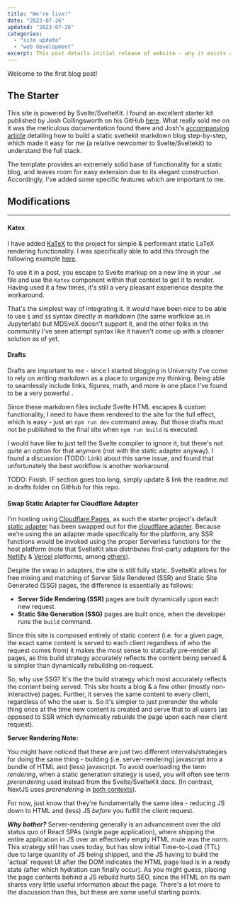 ```yaml
---
title: "We're live!"
date: "2023-07-26"
updated: "2023-07-26"
categories: 
  - "site update"
  - "web development"
excerpt: This post details initial release of website - why it exists and how it's made.
---
```


<script>
	import Callout from '$lib/components/Callout.svelte';
</script>

Welcome to the first blog post!

## The Starter

This site is powered by Svelte/SvelteKit. I found an excellent starter kit published by Josh Collingsworth on his GitHub [here](https://github.com/josh-collinsworth/sveltekit-blog-starter). What really sold me on it was the meticulous documentation found there and Josh's [accompanying article](https://joshcollinsworth.com/blog/build-static-sveltekit-markdown-blog) detailing how to build a static sveltekit markdown blog step-by-step, which made it easy for me (a relative newcomer to Svelte/Sveltekit) to understand the full stack.

The template provides an extremely solid base of functionality for a static blog, and leaves room for easy extension due to its elegant construction. Accordingly, I've added some specific features which are important to me.

## Modifications

-----

#### Katex

I have added [KaTeX](https://katex.org/) to the project for simple & performant static LaTeX rendering functionality. I was specifically able to add this through the following example [here](https://svelte.dev/repl/49ff6c089825418888cf804d9dde77bc?version=4.1.0).

To use it in a post, you escape to Svelte markup on a new line in your `.md` file and use the `Katex` component within that context to get it to render. Having used it a few times, it's still a very pleasant experience despite the workaround.

That's the simplest way of integrating it. It would have been nice to be able to use `$` and `$$` syntax directly in markdown (the same worfklow as in Jupyterlab) but MDSveX doesn't support it, and the other folks in the community I've seen attempt syntax like it haven't come up with a cleaner solution as of yet.

#### Drafts

Drafts are important to me - since I started blogging in University I've come to rely on writing markdown as a place to organize my thinking. Being able to seamlessly include links, figures, math, and more in one place I've found to be a very powerful .

Since these markdown files include Svelte HTML escapes & custom functionality, I need to have them rendered to the site for the full effect, which is easy - just an `npm run dev` command away. But those drafts must not be published to the final site when `npm run build` is executed.

I would have like to just tell the Svelte compiler to ignore it, but there's not quite an option for that anymore (not with the static adapter anyway). I found a discussion (TODO: Link) about this same issue, and found that unfortunately the best workflow is another workaround.

TODO: Finish. IF section goes too long, simply update & link the readme.md in drafts folder on GitHub for this repo.

#### Swap Static Adapter for Cloudflare Adapter

I'm hosting using [Cloudflare Pages](https://developers.cloudflare.com/pages), as such the starter project's default [static adapter](https://kit.svelte.dev/docs/adapter-static) has been swapped out for the [cloudflare adapter](https://kit.svelte.dev/docs/adapter-cloudflare). Because we're using the an adapter made specifically for the platform, any SSR functions would be invoked using the proper Serverless functions for the host platform (note that SvelteKit also distributes first-party adapters for the [Netlify](https://kit.svelte.dev/docs/adapter-netlify) & [Vercel](https://kit.svelte.dev/docs/adapter-vercel) platforms, among [others](https://kit.svelte.dev/docs/adapters)).

Despite the swap in adapters, the site is still fully static. SvelteKit allows for free mixing and matching of Server Side Rendered (SSR) and Static Site Generated (SSG) pages, the difference is essentially as follows:

* **Server Side Rendering (SSR)** pages are built dynamically upon each new request. 
* **Static Site Generation (SSG)** pages are built once, when the developer runs the `build` command.

Since this site is composed entirely of static content (i.e. for a given page, the exact same content is served to each client regardless of who the request comes from) it makes the most sense to statically pre-render all pages, as this build strategy accurately reflects the content being served & is simpler than dynamically rebuilding on-request.

So, why use SSG? It's the the build strategy which most accurately reflects the content being served. This site hosts a blog & a few other (mostly non-interactive) pages. Further, it serves the same content to every client, regardless of who the user is. So it's simpler to just prerender the whole thing once at the time new content is created and serve that to all users (as opposed to SSR which dynamically rebuilds the page upon each new client request).

<Callout>
<b>Server Rendering Note:</b> 

You might have noticed that these are just two different intervals/strategies for doing the same thing - building (i.e. server-rendering) javascript into a bundle of HTML and (less) javascript. To avoid overloading the term *rendering*, when a static generation strategy is used, you will often see term *prerendering* used instead from the Svelte/SvelteKit docs. (In contrast, NextJS uses *prerendering* in [both contexts](https://nextjs.org/learn/foundations/how-nextjs-works/rendering)).

For now, just know that they're fundamentally the same idea - reducing JS down to HTML and (less) JS _before_ you fulfill the client request.

<b><em>Why bother?</em></b> Server-rendering generally is an advancement over the old status quo of React SPAs (single page application), where shipping the entire application in JS over an effectively empty HTML mule was the norm. This strategy still has uses today, but has slow initial Time-to-Load (TTL) due to large quantity of JS being shipped, and the JS having to build the 'actual' request UI after the DOM indicates the HTML page load is in a ready state (after which hydration can finally occur). As you might guess, placing the page contents behind a JS rebuild hurts SEO, since the HTML on its own shares very little useful information about the page. There's a lot more to the discussion than this, but these are some useful starting points.
</Callout>
